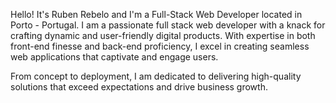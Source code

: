 Hello! It's Ruben Rebelo and I'm a Full-Stack Web Developer located in Porto - Portugal. I am a passionate full stack web developer with a knack for crafting dynamic and user-friendly digital products. With expertise in both front-end finesse and back-end proficiency, I excel in creating seamless web applications that captivate and engage users.

From concept to deployment, I am dedicated to delivering high-quality solutions that exceed expectations and drive business growth. 

<!--
**Rebelo7/Rebelo7** is a ✨ _special_ ✨ repository because its `README.md` (this file) appears on your GitHub profile.

Here are some ideas to get you started:

- 🔭 I’m currently working on ...
- 🌱 I’m currently learning ...
- 👯 I’m looking to collaborate on ...
- 🤔 I’m looking for help with ...
- 💬 Ask me about ...
- 📫 How to reach me: ...
- 😄 Pronouns: ...
- ⚡ Fun fact: ...
-->
